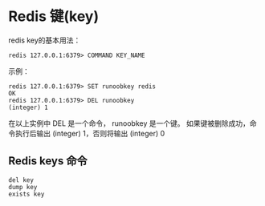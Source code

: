 # Redis 键(key)
redis key的基本用法：
```
redis 127.0.0.1:6379> COMMAND KEY_NAME
```

示例：
```
redis 127.0.0.1:6379> SET runoobkey redis
OK
redis 127.0.0.1:6379> DEL runoobkey
(integer) 1
```
在以上实例中 DEL 是一个命令， runoobkey 是一个键。 如果键被删除成功，命令执行后输出 (integer) 1，否则将输出 (integer) 0

## Redis keys 命令
```
del key
dump key
exists key

```
